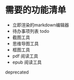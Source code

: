 # 需要的功能清单

- 立即渲染的markdown编辑器
- 待办事项列表 todo
- 截图工具
- 思维导图工具
- 框图工具
- pdf 阅读工具
- epub 阅读工具

deprecated
